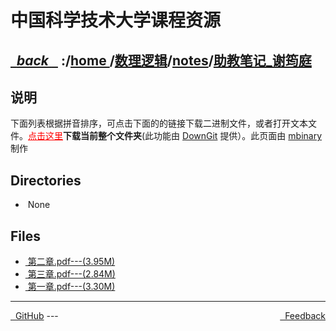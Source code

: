 
<!--
<head>
    <meta http-equiv="content-type" content="text/html; charset=utf-8">
    <title> 中国科学技术大学课程资源</title>
</head>
-->
# 中国科学技术大学课程资源

<div>
  <h2>
    <a href="../index.html">&nbsp;&nbsp;<i class="fa fa-level-up">back </i>&nbsp;&nbsp;</a>
    :/<a href="../../../index.html">home <i class="fa fa-home"></i></a>/<a href="../../index.html">数理逻辑</a>/<a href="../index.html">notes</a>/<a href="index.html">助教笔记_谢筠庭</a>
  </h2>
</div>

## 说明
下面列表根据拼音排序，可点击下面的的链接下载二进制文件，或者打开文本文件。<a href="http://downgit.zhoudaxiaa.com/#/home?url=https://github.com/USTC-Resource/USTC-Course/tree/master/数理逻辑/notes/助教笔记_谢筠庭" style="color:red;text-decoration:underline;" target="_black">点击这里</a>**下载当前整个文件夹**(此功能由 [DownGit](http://downgit.zhoudaxiaa.com) 提供）。此页面由 [mbinary](https://mbinary.xyz) 制作

## Directories
<ul><li><i class="fa fa-meh-o"></i>&nbsp;None</li></ul>

## Files
<ul><li><a href="https://raw.githubusercontent.com/USTC-Resource/USTC-Course/master/数理逻辑/notes/助教笔记_谢筠庭/第二章.pdf"><i class="fa fa-file-pdf-o"></i>&nbsp;第二章.pdf---(3.95M)</a></li>
<li><a href="https://raw.githubusercontent.com/USTC-Resource/USTC-Course/master/数理逻辑/notes/助教笔记_谢筠庭/第三章.pdf"><i class="fa fa-file-pdf-o"></i>&nbsp;第三章.pdf---(2.84M)</a></li>
<li><a href="https://raw.githubusercontent.com/USTC-Resource/USTC-Course/master/数理逻辑/notes/助教笔记_谢筠庭/第一章.pdf"><i class="fa fa-file-pdf-o"></i>&nbsp;第一章.pdf---(3.30M)</a></li></ul>

---
<div style="text-decration:underline;display:inline">
  <a href="https://github.com/USTC-Resource/USTC-Course.git" target="_blank" rel="external"><i class="fa fa-github"></i>&nbsp; GitHub</a>
  <a href="mailto:&#122;huheqin1@gmail?subject=反馈与建议" style="float:right" target="_blank" rel="external"><i class="fa fa-envelope"></i>&nbsp; Feedback</a>
</div>
---


